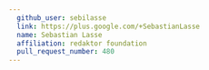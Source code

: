 ```yaml
---
  github_user: sebilasse
  link: https://plus.google.com/+SebastianLasse
  name: Sebastian Lasse
  affiliation: redaktor foundation
  pull_request_number: 480
---
```


